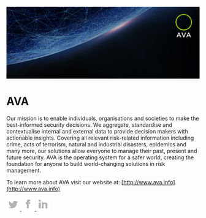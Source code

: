 
![cover][cover]


# AVA


 Our mission is to enable individuals, organisations and societies to make the best-informed security decisions. We aggregate, standardise and contextualise internal and external data to provide decision makers with actionable insights. Covering all relevant risk-related information including crime, acts of terrorism, natural and industrial disasters, epidemics and many more, our solutions allow everyone to manage their past, present and future security. AVA is the operating system for a safer world, creating the foundation for anyone to build world-changing solutions in risk management.


To learn more about AVA visit our website at: [http://www.ava.info](http://www.ava.info)





<a href=https://twitter.com/ava_information >
<picture>
    <source srcset="./images/twitter-white.png" media="(prefers-color-scheme: dark)">
    <img src="./images/twitter-grey.png">
</picture>
</a>
<a href=https://www.facebook.com/avainformation >
<picture>
    <source srcset="./images/facebook-white.png" media="(prefers-color-scheme: dark)">
    <img src="./images/facebook-grey.png">
</picture>
</a>
<a href=https://www.linkedin.com/company/ava-information >
<picture>
    <source srcset="./images/linkedin-white.png" media="(prefers-color-scheme: dark)">
    <img src="./images/linkedin-grey.png">
</picture>
</a>

[cover]: ./images/cover-right.png
[twitter]: https://twitter.com/ava_information
[linkedin]: https://www.linkedin.com/company/ava-information
[facebook]: https://www.facebook.com/avainformation
